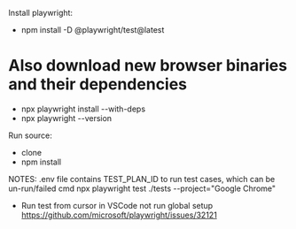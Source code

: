 Install playwright:

- npm install -D @playwright/test@latest

# Also download new browser binaries and their dependencies

- npx playwright install --with-deps
- npx playwright --version

Run source:

- clone
- npm install

NOTES:
.env file contains TEST_PLAN_ID to run test cases, which can be un-run/failed
cmd
  npx playwright test ./tests --project="Google Chrome"

- Run test from cursor in VSCode not run global setup <https://github.com/microsoft/playwright/issues/32121>
